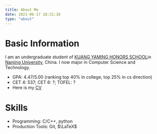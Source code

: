 ```yaml
---
title: About Me
date: 2021-06-17 18:31:18
type: "about"
---
```


# Basic Information

I am an undergraduate student of [KUANG YAMING HONORS SCHOOL](https://dii.nju.edu.cn/ "https://dii.nju.edu.cn/")in [Nanjing University](https://www.nju.edu.cn "https://www.nju.edu.cn"), China. I now major in Computer Science and Technology.

- GPA: 4.47/5.00 (ranking top 40% in college, top 25% in cs direction)
- CET 4: 537; CET 6: ?; TOFEL: ?
- Here is my [CV](/home/sth/workspace/blog/songtianhui.github.io/source/about/Songtianhui_CV.pdf)

# Skills
- Programming: C/C++, python
- Production Tools: Git, $\LaTeX$

